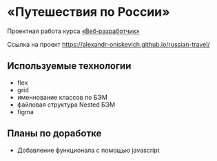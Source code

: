 # **«Путешествия по России»**

Проектная работа курса [«Веб‑разработчик»](https://practicum.yandex.ru/web/ "Курс «Веб‑разработчик» — Яндекс Практикум")

Ссылка на проект https://alexandr-oniskevich.github.io/russian-travel/

## Используемые технологии
* flex
* grid
* именнование классов по БЭМ
* файловая структура Nested БЭМ
* figma

## Планы по доработке

* Добавление функционала с помощью javascript
